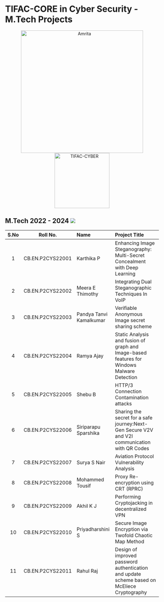 # TIFAC-CORE in Cyber Security - M.Tech Projects

<p align="center">
    <img src="https://amrita-tifac-cyber-blockchain.github.io/Amrita-TIFAC-Cyber-Blockchain/AVV_PNG.png" alt ="Amrita" width="400" />
    <img src="https://amrita-tifac-cyber-blockchain.github.io/Amrita-TIFAC-Cyber-Blockchain/TIFAC-CORE_in_Cyber_Security.png" alt ="TIFAC-CYBER" width="180" />
</p>

## M.Tech 2022 - 2024 ![](https://img.shields.io/badge/-Completed-darkgreen)

| S.No | Roll No. | Name | Project Title | 
|:----:|:-----------:|:----|:----------------|
| 1 | CB.EN.P2CYS22001 | Karthika P | Enhancing Image Steganography: Multi-Secret Concealment with Deep Learning | 
| 2 | CB.EN.P2CYS22002 | Meera E Thimothy | Integrating Dual Steganographic Techniques In VoIP | 
| 3 | CB.EN.P2CYS22003 | Pandya Tanvi Kamalkumar | Verifiable Anonymous Image secret sharing scheme | 
| 4 | CB.EN.P2CYS22004 | Ramya Ajay | Static Analysis and fusion of graph and Image-based  features for Windows Malware Detection | 
| 5 | CB.EN.P2CYS22005 | Shebu B | HTTP/3 Connection Contamination attacks | 
| 6 | CB.EN.P2CYS22006 | Siriparapu Sparshika | Sharing the secret for a safe journey:Next-Gen Secure V2V and V2I communication with QR Codes  | 
| 7 | CB.EN.P2CYS22007 | Surya S Nair | Aviation Protocol Vulnerability Analysis | 
| 8 | CB.EN.P2CYS22008 | Mohammed Tousif | Proxy Re-encryption using CRT (RPRC) | 
| 9 | CB.EN.P2CYS22009 | Akhil K J | Performing Cryptojacking in decentralized VPN | 
| 10 | CB.EN.P2CYS22010 | Priyadharshini S | Secure Image Encryption via Twofold Chaotic Map Method | 
| 11 | CB.EN.P2CYS22011 | Rahul Raj | Design of improved password authentication and update scheme based on McEliece Cryptography | 
